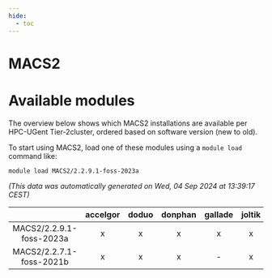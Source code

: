 ```yaml
---
hide:
  - toc
---
```


MACS2
=====

# Available modules


The overview below shows which MACS2 installations are available per HPC-UGent Tier-2cluster, ordered based on software version (new to old).

To start using MACS2, load one of these modules using a `module load` command like:

```shell
module load MACS2/2.2.9.1-foss-2023a
```

*(This data was automatically generated on Wed, 04 Sep 2024 at 13:39:17 CEST)*  

| |accelgor|doduo|donphan|gallade|joltik|shinx|skitty|
| :---: | :---: | :---: | :---: | :---: | :---: | :---: | :---: |
|MACS2/2.2.9.1-foss-2023a|x|x|x|x|x|x|x|
|MACS2/2.2.7.1-foss-2021b|x|x|x|-|x|-|x|
